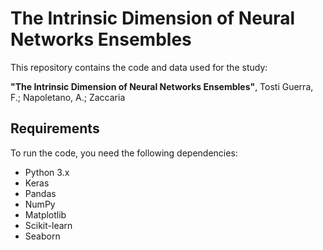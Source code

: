 # The Intrinsic Dimension of Neural Networks Ensembles

This repository contains the code and data used for the study:

**"The Intrinsic Dimension of Neural Networks Ensembles"**, Tosti Guerra, F.; Napoletano, A.; Zaccaria

## Requirements

To run the code, you need the following dependencies:

- Python 3.x
- Keras
- Pandas
- NumPy
- Matplotlib
- Scikit-learn
- Seaborn

